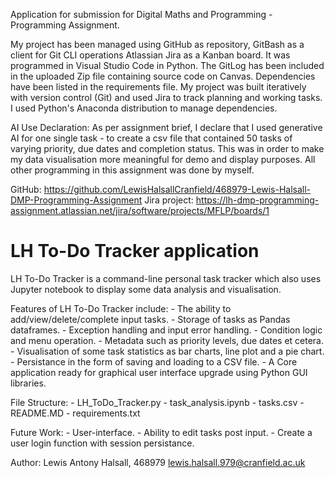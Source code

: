 Application for submission for Digital Maths and Programming - Programming Assignment.

My project has been managed using GitHub as repository, GitBash as a client for Git CLI operations Atlassian Jira as a Kanban board. It was programmed in Visual Studio Code in Python. The GitLog has been included in the uploaded Zip file containing source code on Canvas. Dependencies have been listed in the requirements file. My project was built iteratively with version control (Git) and used Jira to track planning and working tasks. I used Python's Anaconda distribution to manage dependencies. 

AI Use Declaration: As per assignment brief, I declare that I used generative AI for one single task - to create a csv file that contained 50 tasks of varying priority, due dates and completion status. This was in order to make my data visualisation more meaningful for demo and display purposes. All other programming in this assignment was done by myself.

GitHub: https://github.com/LewisHalsallCranfield/468979-Lewis-Halsall-DMP-Programming-Assignment
Jira project: https://lh-dmp-programming-assignment.atlassian.net/jira/software/projects/MFLP/boards/1

# LH To-Do Tracker application
LH To-Do Tracker is a command-line personal task tracker which also uses Jupyter notebook to display some data analysis and visualisation.

Features of LH To-Do Tracker include:
    - The ability to add/view/delete/complete input tasks.
    - Storage of tasks as Pandas dataframes.
    - Exception handling and input error handling.
    - Condition logic and menu operation.
    - Metadata such as priority levels, due dates et cetera.
    - Visualisation of some task statistics as bar charts, line plot and a pie chart.
    - Persistance in the form of saving and loading to a CSV file.
    - A Core application ready for graphical user interface upgrade using Python GUI libraries.

File Structure:
    - LH_ToDo_Tracker.py
    - task_analysis.ipynb
    - tasks.csv
    - README.MD
    - requirements.txt

Future Work:
    - User-interface.
    - Ability to edit tasks post input.
    - Create a user login function with session persistance.

Author:
Lewis Antony Halsall, 468979
lewis.halsall.979@cranfield.ac.uk